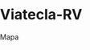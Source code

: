 # Viatecla-RV
Mapa

<!DOCTYPE html>
<html>
 <head>
   <title>Simple Map</title>
   <meta name="viewport" content="initial-scale=1.0">
   <meta charset="utf-8">
   <style>
     html, body {
       height: 100%;
       margin: 0;
       padding: 0;
     }
     #map {
       height: 100%;
     }
   </style>
 </head>
 <body>
   <div id="map"></div>
   <script>

var map;
function initMap() {
 var myLatLng = {lat: 38.7023593, lng: -9.1787769};

 var map = new google.maps.Map(document.getElementById('map'), {
   zoom: 12,
   center: myLatLng
 });

 var marker = new google.maps.Marker({
   position: myLatLng,
   map: map,
   title: 'Alphappl'
 });
}
   </script>
   <script src="https://maps.googleapis.com/maps/api/js?&callback=initMap"
       async defer></script>
 </body>
</html>
